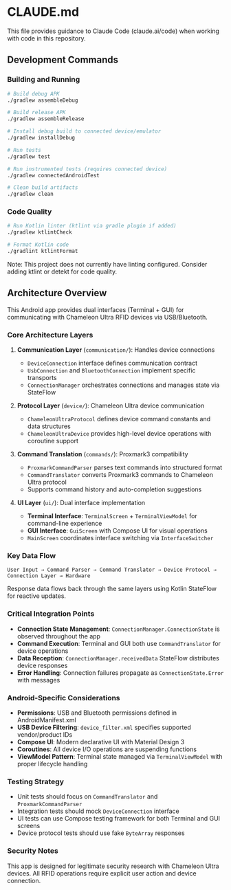 # CLAUDE.md

This file provides guidance to Claude Code (claude.ai/code) when working with code in this repository.

## Development Commands

### Building and Running
```bash
# Build debug APK
./gradlew assembleDebug

# Build release APK
./gradlew assembleRelease

# Install debug build to connected device/emulator
./gradlew installDebug

# Run tests
./gradlew test

# Run instrumented tests (requires connected device)
./gradlew connectedAndroidTest

# Clean build artifacts
./gradlew clean
```

### Code Quality
```bash
# Run Kotlin linter (ktlint via gradle plugin if added)
./gradlew ktlintCheck

# Format Kotlin code
./gradlint ktlintFormat
```

Note: This project does not currently have linting configured. Consider adding ktlint or detekt for code quality.

## Architecture Overview

This Android app provides dual interfaces (Terminal + GUI) for communicating with Chameleon Ultra RFID devices via USB/Bluetooth.

### Core Architecture Layers

1. **Communication Layer** (`communication/`): Handles device connections
   - `DeviceConnection` interface defines communication contract
   - `UsbConnection` and `BluetoothConnection` implement specific transports
   - `ConnectionManager` orchestrates connections and manages state via StateFlow

2. **Protocol Layer** (`device/`): Chameleon Ultra device communication
   - `ChameleonUltraProtocol` defines device command constants and data structures
   - `ChameleonUltraDevice` provides high-level device operations with coroutine support

3. **Command Translation** (`commands/`): Proxmark3 compatibility
   - `ProxmarkCommandParser` parses text commands into structured format
   - `CommandTranslator` converts Proxmark3 commands to Chameleon Ultra protocol
   - Supports command history and auto-completion suggestions

4. **UI Layer** (`ui/`): Dual interface implementation
   - **Terminal Interface**: `TerminalScreen` + `TerminalViewModel` for command-line experience
   - **GUI Interface**: `GuiScreen` with Compose UI for visual operations
   - `MainScreen` coordinates interface switching via `InterfaceSwitcher`

### Key Data Flow

```
User Input → Command Parser → Command Translator → Device Protocol → Connection Layer → Hardware
```

Response data flows back through the same layers using Kotlin StateFlow for reactive updates.

### Critical Integration Points

- **Connection State Management**: `ConnectionManager.ConnectionState` is observed throughout the app
- **Command Execution**: Terminal and GUI both use `CommandTranslator` for device operations
- **Data Reception**: `ConnectionManager.receivedData` StateFlow distributes device responses
- **Error Handling**: Connection failures propagate as `ConnectionState.Error` with messages

### Android-Specific Considerations

- **Permissions**: USB and Bluetooth permissions defined in AndroidManifest.xml
- **USB Device Filtering**: `device_filter.xml` specifies supported vendor/product IDs
- **Compose UI**: Modern declarative UI with Material Design 3
- **Coroutines**: All device I/O operations are suspending functions
- **ViewModel Pattern**: Terminal state managed via `TerminalViewModel` with proper lifecycle handling

### Testing Strategy

- Unit tests should focus on `CommandTranslator` and `ProxmarkCommandParser`
- Integration tests should mock `DeviceConnection` interface
- UI tests can use Compose testing framework for both Terminal and GUI screens
- Device protocol tests should use fake `ByteArray` responses

### Security Notes

This app is designed for legitimate security research with Chameleon Ultra devices. All RFID operations require explicit user action and device connection.